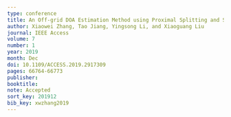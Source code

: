 ```yaml
---
type: conference
title: An Off-grid DOA Estimation Method using Proximal Splitting and Successive Nonconvex Sparsity Approximation
author: Xiaowei Zhang, Tao Jiang, Yingsong Li, and Xiaoguang Liu
journal: IEEE Access
volume: 7
number: 1
year: 2019
month: Dec
doi: 10.1109/ACCESS.2019.2917309
pages: 66764-66773
publisher:
booktitle:
note: Accepted
sort_key: 201912
bib_key: xwzhang2019
---
```

